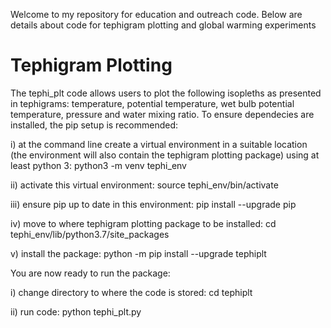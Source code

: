 Welcome to my repository for education and outreach code.  Below are details about code for tephigram plotting and global warming experiments

# Tephigram Plotting
The tephi_plt code allows users to plot the following isopleths as presented in tephigrams: temperature, potential temperature, wet bulb potential temperature, pressure and water mixing ratio.  To ensure dependecies are installed, the pip setup is recommended:

i) at the command line create a virtual environment in a suitable location (the environment will also contain the tephigram plotting package) using at least python 3: python3 -m venv tephi_env

ii) activate this virtual environment: source tephi_env/bin/activate

iii) ensure pip up to date in this environment: pip install --upgrade pip

iv) move to where tephigram plotting package to be installed: cd tephi_env/lib/python3.7/site_packages

v) install the package: python -m pip install --upgrade tephiplt

You are now ready to run the package:

i) change directory to where the code is stored: cd tephiplt

ii) run code: python tephi_plt.py